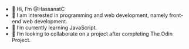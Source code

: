 - 👋 Hi, I’m @HassanatC
- 👀 I am interested in programming and web development, namely front-end web development.
- 🌱 I’m currently learning JavaScript.
- 💞️ I’m looking to collaborate on a project after completing The Odin Project.

  
<!---
HassanatC/HassanatC is a ✨ special ✨ repository because its `README.md` (this file) appears on your GitHub profile.
You can click the Preview link to take a look at your changes.
--->

